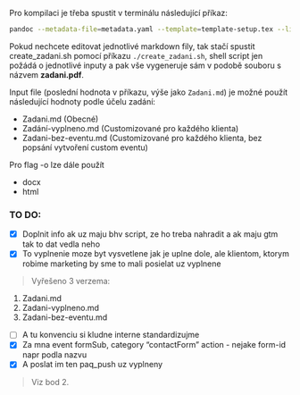 Pro kompilaci je třeba spustit v terminálu následující příkaz:

```bash
pandoc --metadata-file=metadata.yaml --template=template-setup.tex --listings -H listings-setup.tex --wrap=preserve -f markdown-implicit_figures+hard_line_breaks+escaped_line_breaks -o zadani.pdf Zadani.md
```

Pokud nechcete editovat jednotlivé markdown fily, tak stačí spustit create_zadani.sh pomocí příkazu `./create_zadani.sh`, shell script jen požádá o jednotlivé inputy a pak vše vygeneruje sám v podobě souboru s názvem **zadani.pdf**.

Input file (poslední hodnota v příkazu, výše jako `Zadani.md`) je možné použít následující hodnoty podle účelu zadání:
- Zadani.md (Obecné)
- Zadání-vyplneno.md (Customizované pro každého klienta)
- Zadani-bez-eventu.md (Customizované pro každého klienta, bez popsání vytvoření custom eventu)

Pro flag -o lze dále použít
- docx
- html

### TO DO:
- [x] Doplnit info ak uz maju bhv script, ze ho treba nahradit a ak maju gtm tak to dat vedla neho
- [x] To vyplnenie moze byt vysvetlene jak je uplne dole, ale klientom, ktorym robime marketing by sme to mali posielat uz vyplnene
> Vyřešeno 3 verzema:
1. Zadani.md
2. Zadani-vyplneno.md
3. Zadani-bez-eventu.md
- [ ] A tu konvenciu si kludne interne standardizujme
- [x] Za mna event formSub, category “contactForm” action - nejake form-id napr podla nazvu
- [x] A poslat im ten paq_push uz vyplneny
> Viz bod 2.
